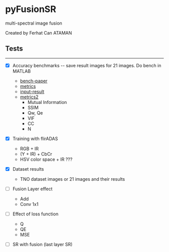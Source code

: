 # pyFusionSR
multi-spectral image fusion 

Created by Ferhat Can ATAMAN

## Tests
--- 

- [x] Accuracy benchmarks -- save result images for 21 images. Do bench in MATLAB
  - [bench-paper](https://arxiv.org/pdf/2002.03322.pdf) 
  - [metrics](https://github.com/zhengliu6699/imageFusionMetrics)
  - [input-result](https://github.com/xingchenzhang/VIFB) 
  - [metrics2](https://github.com/noonelikechu/image-fusion-evalution)
    - Mutual Information
    - SSIM
    - Qw, Qe
    - VIF
    - CC
    - N
    
- [x] Training with flirADAS
    - RGB + IR
    - (Y + IR) + CbCr
    - HSV color space + IR ???
    
- [x] Dataset results 
    - TNO dataset images or 21 images and their results
    
- [ ] Fusion Layer effect
    - Add
    - Conv 1x1
    
- [ ] Effect of loss function 
    - Q
    - QE
    - MSE
    
- [ ] SR with fusion (last layer SR)

